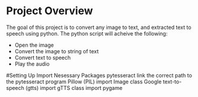 # Project Overview
The goal of this project is to convert any image to text, and extracted text to speech using python. 
The python script will acheive the following:
* Open the image
* Convert the image to string of text
* Convert text to speech
* Play the audio 





 



#Setting Up
Import Nesessary Packages
pytesseract
link the correct path to the pytesseract program
Pillow (PIL) import Image class
Google text-to-speech (gtts) import gTTS class
import pygame
